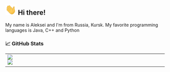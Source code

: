 ## <img src="https://raw.githubusercontent.com/PixelAlex/PixelAlex/master/wave.gif" width="35px"> Hi there! 

My name is Aleksei and I'm from Russia, Kursk. My favorite programming languages is Java, C++ and Python

### 📈 GitHub Stats

  <table>
<p align="center">
  
<td>
  <img width="550px" align="left" src="https://github-readme-stats.vercel.app/api?username=PixelAlex&hide_border=true&count_private=false&hide_title=false&show_icons=true&theme=dark&icon_color=5194f0&bg_color=0d1117" />
      <img width="550px" src="https://github-readme-stats.vercel.app/api/top-langs/?username=PixelAlex&hide=CMake,Makefile&hide_border=true&hide_title=false&theme=dark&icon_color=5194f0&bg_color=0d1117" />
</td>
</p>

</table>

<br />


